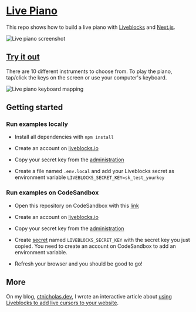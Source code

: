 # [Live Piano](https://livepiano.ctnicholas.dev)

This repo shows how to build a live piano with [Liveblocks](https://liveblocks.io) and [Next.js](https://nextjs.org/).

![Live piano screenshot](https://livepiano.ctnicholas.dev/screenshot.png)


## [Try it out](https://livepiano.ctnicholas.dev)

There are 10 different instruments to choose from. To play the piano, tap/click the keys on the screen or use your computer's keyboard.

![Live piano keyboard mapping](https://livepiano.ctnicholas.dev/screenshot-mapping.png)


## Getting started

### Run examples locally

- Install all dependencies with `npm install`

- Create an account on [liveblocks.io](https://liveblocks.io/dashboard)

- Copy your secret key from the [administration](https://liveblocks.io/dashboard/apikeys)

- Create a file named `.env.local` and add your Liveblocks secret as environment variable `LIVEBLOCKS_SECRET_KEY=sk_test_yourkey`

### Run examples on CodeSandbox

- Open this repository on CodeSandbox with this [link](https://codesandbox.io/s/live-piano-with-liveblocks-and-next-js-pgkp5)

- Create an account on [liveblocks.io](https://liveblocks.io/dashboard)

- Copy your secret key from the [administration](https://liveblocks.io/dashboard/apikeys)

- Create [secret](https://codesandbox.io/docs/secrets) named `LIVEBLOCKS_SECRET_KEY` with the secret key you just copied. You need to create an account on CodeSandbox to add an environment variable.

- Refresh your browser and you should be good to go!


## More

On my blog, [ctnicholas.dev](https://www.ctnicholas.dev/), I wrote an interactive article
about [using Liveblocks to add live cursors to your website](https://www.ctnicholas.dev/articles/live-cursors-with-liveblocks).

